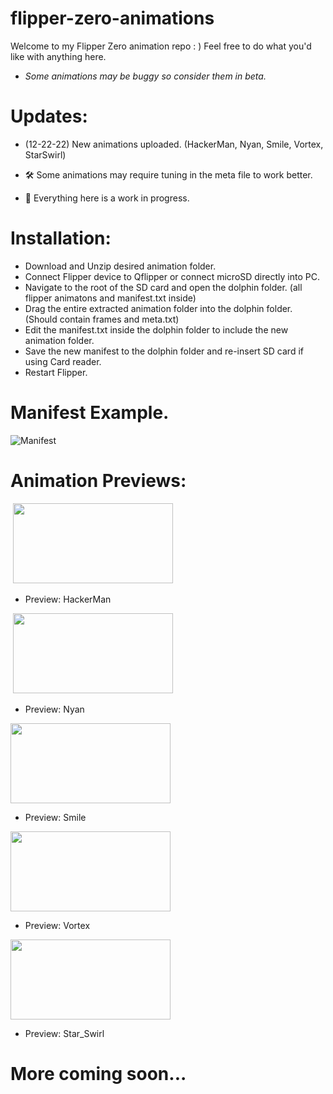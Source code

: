 # flipper-zero-animations
Welcome to my Flipper Zero animation repo : ) Feel free to do what you'd like with anything here.
+ *Some animations may be buggy so consider them in beta.*

# Updates:

* (12-22-22) New animations uploaded.
(HackerMan, Nyan, Smile, Vortex, StarSwirl)
  
* 🛠️ Some animations may require tuning in the meta file to work better.

* 🚧 Everything here is a work in progress.

# Installation:

+ Download and Unzip desired animation folder.
+ Connect Flipper device to Qflipper or connect microSD directly into PC.
+ Navigate to the root of the SD card and open the dolphin folder. (all flipper animatons and manifest.txt inside)
+ Drag the entire extracted animation folder into the dolphin folder. (Should contain frames and meta.txt)
+ Edit the manifest.txt inside the dolphin folder to include the new animation folder. 
+ Save the new manifest to the dolphin folder and re-insert SD card if using Card reader.
+ Restart Flipper.

# Manifest Example.

![Manifest](https://media.giphy.com/media/dM1ea9UPdGhK3sAU5T/giphy.gif)

# Animation Previews:

<img>
<img src="https://github.com/phoenixyyz/flipper-zero-animations/blob/main/animation-previews/PYX_HackerMan.gif" data-canonical-src="https://gyazo.com/eb5c5741b6a9a16c692170a41a49c858.png" width="256" height="128" />

* Preview: HackerMan

<img>
<img src="https://github.com/phoenixyyz/flipper-zero-animations/blob/main/animation-previews/PYX_Nyan.gif" data-canonical-src="https://gyazo.com/eb5c5741b6a9a16c692170a41a49c858.png" width="256" height="128" />

* Preview: Nyan

<img src="https://github.com/phoenixyyz/flipper-zero-animations/blob/main/animation-previews/PYX_Smile.gif" data-canonical-src="https://gyazo.com/eb5c5741b6a9a16c692170a41a49c858.png" width="256" height="128" />

* Preview: Smile

<img src="https://github.com/phoenixyyz/flipper-zero-animations/blob/main/animation-previews/PYX_Vortex.gif" data-canonical-src="https://gyazo.com/eb5c5741b6a9a16c692170a41a49c858.png" width="256" height="128" />

* Preview: Vortex

<img src="https://github.com/phoenixyyz/flipper-zero-animations/blob/main/animation-previews/PYX_Star_Swirl.gif" data-canonical-src="https://gyazo.com/eb5c5741b6a9a16c692170a41a49c858.png" width="256" height="128" />

* Preview: Star_Swirl

# More coming soon...
